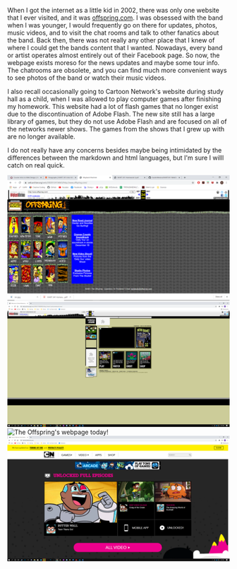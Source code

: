 When I got the internet as a little kid in 2002, there was only one website that I ever visited, and it was [offspring.com](offspring.com). I was obsessed with the band when I was younger, I would frequently go on there for updates, photos, music videos, and to visit the chat rooms and talk to other fanatics about the band. Back then, there was not really any other place that I knew of where I could get the bands content that I wanted. Nowadays, every band or artist operates almost entirely out of their Facebook page. So now, the webpage exists moreso for the news updates and maybe some tour info. The chatrooms are obsolete, and you can find much more convenient ways to see photos of the band or watch their music videos. 

I also recall occasionally going to Cartoon Network's website during study hall as a child, when I was allowed to play computer games after finishing my homework. This website had a lot of flash games that no longer exist due to the discontinuation of Adobe Flash. The new site still has a large library of games, but they do not use Adobe Flash and are focused on all of the networks newer shows. The games from the shows that I grew up with are no longer available.


I do not really have any concerns besides maybe being intimidated by the differences between the markdown and html languages, but I'm sure I willl catch on real quick.

![The Offspring's webpage in 2002!](Images/offspring.png)
![Cartoon Network's webpage in 2003!](Images/cartoonNetwork.png)
![The Offspring's webpage today!](Images/offspring2021.png)
![Cartoon Network's webpage today!](Images/cartoonNetwork2021.png)
